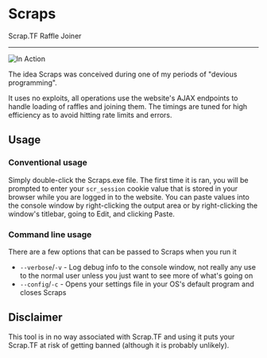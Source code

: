 # Scraps

Scrap.TF Raffle Joiner

---

![In Action](https://i.imgur.com/3gugL2I.png)

The idea Scraps was conceived during one of my periods of "devious programming".

It uses no exploits, all operations use the website's AJAX endpoints to handle loading of raffles and joining them. The timings are tuned for high efficiency as to avoid hitting rate limits and errors.

## Usage

### Conventional usage

Simply double-click the Scraps.exe file. The first time it is ran, you will be prompted to enter your `scr_session` cookie value that is stored in your browser while you are logged in to the website. You can paste values into the console window by right-clicking the output area or by right-clicking the window's titlebar, going to Edit, and clicking Paste.

### Command line usage

There are a few options that can be passed to Scraps when you run it

* `--verbose`/`-v` - Log debug info to the console window, not really any use to the normal user unless you just want to see more of what's going on
* `--config`/`-c` - Opens your settings file in your OS's default program and closes Scraps

## Disclaimer

This tool is in no way associated with Scrap&#46;TF and using it puts your Scrap&#46;TF at risk of getting banned (although it is probably unlikely).